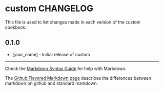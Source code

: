 custom CHANGELOG
================

This file is used to list changes made in each version of the custom cookbook.

0.1.0
-----
- [your_name] - Initial release of custom

- - -
Check the [Markdown Syntax Guide](http://daringfireball.net/projects/markdown/syntax) for help with Markdown.

The [Github Flavored Markdown page](http://github.github.com/github-flavored-markdown/) describes the differences between markdown on github and standard markdown.
